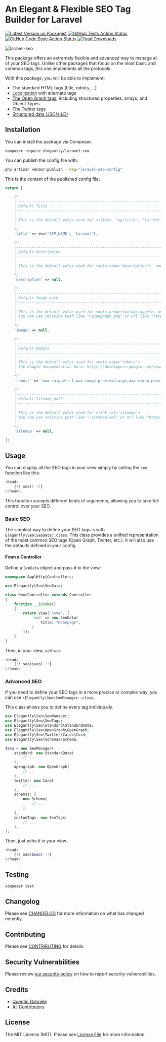 # An Elegant & Flexible SEO Tag Builder for Laravel

[![Latest Version on Packagist](https://img.shields.io/packagist/v/elegantly/laravel-seo.svg?style=flat-square)](https://packagist.org/packages/elegantly/laravel-seo)
[![GitHub Tests Action Status](https://img.shields.io/github/actions/workflow/status/elegantengineeringtech/laravel-seo/run-tests.yml?branch=main&label=tests&style=flat-square)](https://github.com/elegantengineeringtech/laravel-seo/actions?query=workflow%3Arun-tests+branch%3Amain)
[![GitHub Code Style Action Status](https://img.shields.io/github/actions/workflow/status/elegantengineeringtech/laravel-seo/fix-php-code-style-issues.yml?branch=main&label=code%20style&style=flat-square)](https://github.com/elegantengineeringtech/laravel-seo/actions?query=workflow%3A"Fix+PHP+code+style+issues"+branch%3Amain)
[![Total Downloads](https://img.shields.io/packagist/dt/elegantly/laravel-seo.svg?style=flat-square)](https://packagist.org/packages/elegantly/laravel-seo)

![laravel-seo](https://repository-images.githubusercontent.com/845966143/6ff7437c-852d-41eb-8b2f-927551506a13)

This package offers an extremely flexible and advanced way to manage all of your SEO tags. Unlike other packages that focus on the most basic and common tags, this one implements all the protocols.

With this package, you will be able to implement:

-   The standard HTML tags (title, robots, ...)
-   [Localization](https://developers.google.com/search/docs/specialty/international/localized-versions) with alternate tags
-   [The Open Graph tags](https://ogp.me/), including structured properties, arrays, and Object Types
-   [The Twitter tags](https://developer.x.com/en/docs/x-for-websites/cards/overview/abouts-cards)
-   [Structured data (JSON-LD)](https://developers.google.com/search/docs/appearance/structured-data/intro-structured-data)

## Installation

You can install the package via Composer:

```bash
composer require elegantly/laravel-seo
```

You can publish the config file with:

```bash
php artisan vendor:publish --tag="laravel-seo-config"
```

This is the content of the published config file:

```php
return [

    /*
    |--------------------------------------------------------------------------
    | Default Title
    |--------------------------------------------------------------------------
    |
    | This is the default value used for <title>, "og:title", "twitter:title"
    |
    */
    'title' => env('APP_NAME', 'Laravel'),

    /*
    |--------------------------------------------------------------------------
    | Default Description
    |--------------------------------------------------------------------------
    |
    | This is the default value used for <meta name="description">, <meta property="og:description">, <meta name="twitter:description">
    |
    */
    'description' => null,

    /*
    |--------------------------------------------------------------------------
    | Default Image path
    |--------------------------------------------------------------------------
    |
    | This is the default value used for <meta property="og:image">, <meta name="twitter:image">
    | You can use relative path like "/opengraph.png" or url like "https://example.com/opengraph.png"
    |
    */
    'image' => null,

    /*
    |--------------------------------------------------------------------------
    | Default Robots
    |--------------------------------------------------------------------------
    |
    | This is the default value used for <meta name="robots">
    | See Google documentation here: https://developers.google.com/search/docs/crawling-indexing/robots-meta-tag?hl=fr#directives
    |
    */
    'robots' => 'max-snippet:-1,max-image-preview:large,max-video-preview:-1',

    /*
    |--------------------------------------------------------------------------
    | Default Sitemap path
    |--------------------------------------------------------------------------
    |
    | This is the default value used for <link rel="sitemap">
    | You can use relative path like "/sitemap.xml" or url like "https://example.com/sitemap.xml"
    |
    */
    'sitemap' => null,

];
```

## Usage

You can display all the SEO tags in your view simply by calling the `seo` function like this:

```php
<head>
    {!! seo() !!}
</head>
```

This function accepts different kinds of arguments, allowing you to take full control over your SEO.

### Basic SEO

The simplest way to define your SEO tags is with `Elegantly\Seo\SeoData::class`.
This class provides a unified representation of the most common SEO tags (Open Graph, Twitter, etc.).
It will also use the defaults defined in your config.

#### From a Controller

Define a `SeoData` object and pass it to the view:

```php
namespace App\Http\Controllers;

use Elegantly\Seo\SeoData;

class HomeController extends Controller
{
    function __invoke()
    {
        return view('home', [
            'seo' => new SeoData(
                title: "Homepage",
            )
        ]);
    }
}
```

Then, in your view, call `seo`:

```php
<head>
    {!! seo($seo) !!}
</head>
```

### Advanced SEO

If you need to define your SEO tags in a more precise or complex way, you can use `\Elegantly\Seo\SeoManager::class`.

This class allows you to define every tag individually.

```php
use Elegantly\Seo\SeoManager;
use Elegantly\Seo\SeoTags;
use Elegantly\Seo\Standard\StandardData;
use Elegantly\Seo\OpenGraph\OpenGraph;
use Elegantly\Seo\Twitter\Cards\Card;
use Elegantly\Seo\Schemas\Schema;

$seo = new SeoManager(
    standard: new StandardData(
        // ...
    ),
    opengraph: new OpenGraph(
        // ...
    ),
    twitter: new Card(
        // ...
    ),
    schemas: [
        new Schema(
            // ...
        )
    ],
    customTags: new SeoTags(
        // ...
    ),
);
```

Then, just echo it in your view:

```php
<head>
    {!! seo($seo) !!}
</head>
```

## Testing

```bash
composer test
```

## Changelog

Please see [CHANGELOG](CHANGELOG.md) for more information on what has changed recently.

## Contributing

Please see [CONTRIBUTING](CONTRIBUTING.md) for details.

## Security Vulnerabilities

Please review [our security policy](../../security/policy) on how to report security vulnerabilities.

## Credits

-   [Quentin Gabriele](https://github.com/40128136+QuentinGab)
-   [All Contributors](../../contributors)

## License

The MIT License (MIT). Please see [License File](LICENSE.md) for more information.
